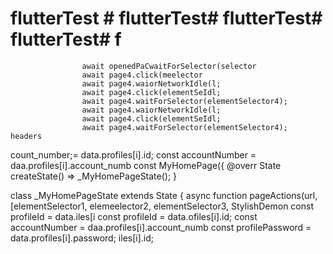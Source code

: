 # flutterTest # flutterTest# flutterTest# flutterTest# f
                    await openedPaCwaitForSelector(selector
                    await page4.click(meelector
                    await page4.waiorNetworkIdle(l;
                    await page4.click(elementSeIdl;
                    await page4.waitForSelector(elementSelector4);
                    await page4.waiorNetworkIdle(l;
                    await page4.click(elementSeIdl;
                    await page4.waitForSelector(elementSelector4);
    headers
count_number;= data.profiles[i].id;
        const accountNumber = daa.profiles[i].account_numb
  const MyHomePage({
  @overr
  State<MyHomePage> createState() => _MyHomePageState();
}

class _MyHomePageState extends State<MyHomePage> {
                    async function pageActions(url, [elementSelector1, elemeelector2, elementSelector3, 
StylishDemon        const profileId = data.iles[i        const profileId = data.ofiles[i].id;
        const accountNumber = daa.profiles[i].account_numb
        const profilePassword = data.profiles[i].password;
iles[i].id;
